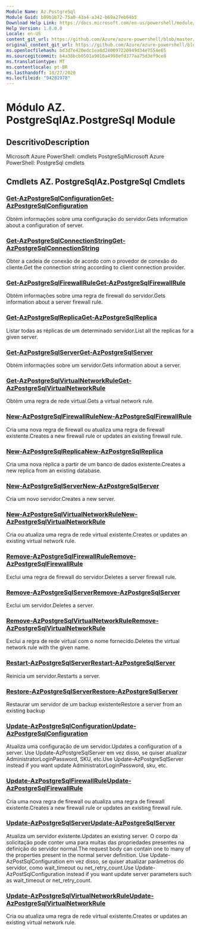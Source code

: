 ```yaml
---
Module Name: Az.PostgreSql
Module Guid: b09b1b72-75a0-43a4-a342-b69a27eb64b5
Download Help Link: https://docs.microsoft.com/en-us/powershell/module/az.postgresql
Help Version: 1.0.0.0
Locale: en-US
content_git_url: https://github.com/Azure/azure-powershell/blob/master/src/PostgreSql/help/Az.PostgreSql.md
original_content_git_url: https://github.com/Azure/azure-powershell/blob/master/src/PostgreSql/help/Az.PostgreSql.md
ms.openlocfilehash: bd3d7e420edc1ea8d240097220949d34e7554e65
ms.sourcegitcommit: b4a38bcb0501a9016a4998efd377aa75d3ef9ce8
ms.translationtype: MT
ms.contentlocale: pt-BR
ms.lasthandoff: 10/27/2020
ms.locfileid: "94281978"
---
```

# <span data-ttu-id="b1520-101">Módulo AZ. PostgreSql</span><span class="sxs-lookup"><span data-stu-id="b1520-101">Az.PostgreSql Module</span></span>
## <span data-ttu-id="b1520-102">Descritivo</span><span class="sxs-lookup"><span data-stu-id="b1520-102">Description</span></span>
<span data-ttu-id="b1520-103">Microsoft Azure PowerShell: cmdlets PostgreSql</span><span class="sxs-lookup"><span data-stu-id="b1520-103">Microsoft Azure PowerShell: PostgreSql cmdlets</span></span>

## <span data-ttu-id="b1520-104">Cmdlets AZ. PostgreSql</span><span class="sxs-lookup"><span data-stu-id="b1520-104">Az.PostgreSql Cmdlets</span></span>
### [<span data-ttu-id="b1520-105">Get-AzPostgreSqlConfiguration</span><span class="sxs-lookup"><span data-stu-id="b1520-105">Get-AzPostgreSqlConfiguration</span></span>](Get-AzPostgreSqlConfiguration.md)
<span data-ttu-id="b1520-106">Obtém informações sobre uma configuração do servidor.</span><span class="sxs-lookup"><span data-stu-id="b1520-106">Gets information about a configuration of server.</span></span>

### [<span data-ttu-id="b1520-107">Get-AzPostgreSqlConnectionString</span><span class="sxs-lookup"><span data-stu-id="b1520-107">Get-AzPostgreSqlConnectionString</span></span>](Get-AzPostgreSqlConnectionString.md)
<span data-ttu-id="b1520-108">Obter a cadeia de conexão de acordo com o provedor de conexão do cliente.</span><span class="sxs-lookup"><span data-stu-id="b1520-108">Get the connection string according to client connection provider.</span></span>

### [<span data-ttu-id="b1520-109">Get-AzPostgreSqlFirewallRule</span><span class="sxs-lookup"><span data-stu-id="b1520-109">Get-AzPostgreSqlFirewallRule</span></span>](Get-AzPostgreSqlFirewallRule.md)
<span data-ttu-id="b1520-110">Obtém informações sobre uma regra de firewall do servidor.</span><span class="sxs-lookup"><span data-stu-id="b1520-110">Gets information about a server firewall rule.</span></span>

### [<span data-ttu-id="b1520-111">Get-AzPostgreSqlReplica</span><span class="sxs-lookup"><span data-stu-id="b1520-111">Get-AzPostgreSqlReplica</span></span>](Get-AzPostgreSqlReplica.md)
<span data-ttu-id="b1520-112">Listar todas as réplicas de um determinado servidor.</span><span class="sxs-lookup"><span data-stu-id="b1520-112">List all the replicas for a given server.</span></span>

### [<span data-ttu-id="b1520-113">Get-AzPostgreSqlServer</span><span class="sxs-lookup"><span data-stu-id="b1520-113">Get-AzPostgreSqlServer</span></span>](Get-AzPostgreSqlServer.md)
<span data-ttu-id="b1520-114">Obtém informações sobre um servidor.</span><span class="sxs-lookup"><span data-stu-id="b1520-114">Gets information about a server.</span></span>

### [<span data-ttu-id="b1520-115">Get-AzPostgreSqlVirtualNetworkRule</span><span class="sxs-lookup"><span data-stu-id="b1520-115">Get-AzPostgreSqlVirtualNetworkRule</span></span>](Get-AzPostgreSqlVirtualNetworkRule.md)
<span data-ttu-id="b1520-116">Obtém uma regra de rede virtual.</span><span class="sxs-lookup"><span data-stu-id="b1520-116">Gets a virtual network rule.</span></span>

### [<span data-ttu-id="b1520-117">New-AzPostgreSqlFirewallRule</span><span class="sxs-lookup"><span data-stu-id="b1520-117">New-AzPostgreSqlFirewallRule</span></span>](New-AzPostgreSqlFirewallRule.md)
<span data-ttu-id="b1520-118">Cria uma nova regra de firewall ou atualiza uma regra de firewall existente.</span><span class="sxs-lookup"><span data-stu-id="b1520-118">Creates a new firewall rule or updates an existing firewall rule.</span></span>

### [<span data-ttu-id="b1520-119">New-AzPostgreSqlReplica</span><span class="sxs-lookup"><span data-stu-id="b1520-119">New-AzPostgreSqlReplica</span></span>](New-AzPostgreSqlReplica.md)
<span data-ttu-id="b1520-120">Cria uma nova réplica a partir de um banco de dados existente.</span><span class="sxs-lookup"><span data-stu-id="b1520-120">Creates a new replica from an existing database.</span></span>

### [<span data-ttu-id="b1520-121">New-AzPostgreSqlServer</span><span class="sxs-lookup"><span data-stu-id="b1520-121">New-AzPostgreSqlServer</span></span>](New-AzPostgreSqlServer.md)
<span data-ttu-id="b1520-122">Cria um novo servidor.</span><span class="sxs-lookup"><span data-stu-id="b1520-122">Creates a new server.</span></span>

### [<span data-ttu-id="b1520-123">New-AzPostgreSqlVirtualNetworkRule</span><span class="sxs-lookup"><span data-stu-id="b1520-123">New-AzPostgreSqlVirtualNetworkRule</span></span>](New-AzPostgreSqlVirtualNetworkRule.md)
<span data-ttu-id="b1520-124">Cria ou atualiza uma regra de rede virtual existente.</span><span class="sxs-lookup"><span data-stu-id="b1520-124">Creates or updates an existing virtual network rule.</span></span>

### [<span data-ttu-id="b1520-125">Remove-AzPostgreSqlFirewallRule</span><span class="sxs-lookup"><span data-stu-id="b1520-125">Remove-AzPostgreSqlFirewallRule</span></span>](Remove-AzPostgreSqlFirewallRule.md)
<span data-ttu-id="b1520-126">Exclui uma regra de firewall do servidor.</span><span class="sxs-lookup"><span data-stu-id="b1520-126">Deletes a server firewall rule.</span></span>

### [<span data-ttu-id="b1520-127">Remove-AzPostgreSqlServer</span><span class="sxs-lookup"><span data-stu-id="b1520-127">Remove-AzPostgreSqlServer</span></span>](Remove-AzPostgreSqlServer.md)
<span data-ttu-id="b1520-128">Exclui um servidor.</span><span class="sxs-lookup"><span data-stu-id="b1520-128">Deletes a server.</span></span>

### [<span data-ttu-id="b1520-129">Remove-AzPostgreSqlVirtualNetworkRule</span><span class="sxs-lookup"><span data-stu-id="b1520-129">Remove-AzPostgreSqlVirtualNetworkRule</span></span>](Remove-AzPostgreSqlVirtualNetworkRule.md)
<span data-ttu-id="b1520-130">Exclui a regra de rede virtual com o nome fornecido.</span><span class="sxs-lookup"><span data-stu-id="b1520-130">Deletes the virtual network rule with the given name.</span></span>

### [<span data-ttu-id="b1520-131">Restart-AzPostgreSqlServer</span><span class="sxs-lookup"><span data-stu-id="b1520-131">Restart-AzPostgreSqlServer</span></span>](Restart-AzPostgreSqlServer.md)
<span data-ttu-id="b1520-132">Reinicia um servidor.</span><span class="sxs-lookup"><span data-stu-id="b1520-132">Restarts a server.</span></span>

### [<span data-ttu-id="b1520-133">Restore-AzPostgreSqlServer</span><span class="sxs-lookup"><span data-stu-id="b1520-133">Restore-AzPostgreSqlServer</span></span>](Restore-AzPostgreSqlServer.md)
<span data-ttu-id="b1520-134">Restaurar um servidor de um backup existente</span><span class="sxs-lookup"><span data-stu-id="b1520-134">Restore a server from an existing backup</span></span>

### [<span data-ttu-id="b1520-135">Update-AzPostgreSqlConfiguration</span><span class="sxs-lookup"><span data-stu-id="b1520-135">Update-AzPostgreSqlConfiguration</span></span>](Update-AzPostgreSqlConfiguration.md)
<span data-ttu-id="b1520-136">Atualiza uma configuração de um servidor.</span><span class="sxs-lookup"><span data-stu-id="b1520-136">Updates a configuration of a server.</span></span>
<span data-ttu-id="b1520-137">Use Update-AzPostgreSqlServer em vez disso, se quiser atualizar AdministratorLoginPassword, SKU, etc.</span><span class="sxs-lookup"><span data-stu-id="b1520-137">Use Update-AzPostgreSqlServer instead if you want update AdministratorLoginPassword, sku, etc.</span></span>

### [<span data-ttu-id="b1520-138">Update-AzPostgreSqlFirewallRule</span><span class="sxs-lookup"><span data-stu-id="b1520-138">Update-AzPostgreSqlFirewallRule</span></span>](Update-AzPostgreSqlFirewallRule.md)
<span data-ttu-id="b1520-139">Cria uma nova regra de firewall ou atualiza uma regra de firewall existente.</span><span class="sxs-lookup"><span data-stu-id="b1520-139">Creates a new firewall rule or updates an existing firewall rule.</span></span>

### [<span data-ttu-id="b1520-140">Update-AzPostgreSqlServer</span><span class="sxs-lookup"><span data-stu-id="b1520-140">Update-AzPostgreSqlServer</span></span>](Update-AzPostgreSqlServer.md)
<span data-ttu-id="b1520-141">Atualiza um servidor existente.</span><span class="sxs-lookup"><span data-stu-id="b1520-141">Updates an existing server.</span></span>
<span data-ttu-id="b1520-142">O corpo da solicitação pode conter uma para muitas das propriedades presentes na definição do servidor normal.</span><span class="sxs-lookup"><span data-stu-id="b1520-142">The request body can contain one to many of the properties present in the normal server definition.</span></span>
<span data-ttu-id="b1520-143">Use Update-AzPostSqlConfiguration em vez disso, se quiser atualizar parâmetros do servidor, como wait_timeout ou net_retry_count.</span><span class="sxs-lookup"><span data-stu-id="b1520-143">Use Update-AzPostSqlConfiguration instead if you want update server parameters such as wait_timeout or net_retry_count.</span></span>

### [<span data-ttu-id="b1520-144">Update-AzPostgreSqlVirtualNetworkRule</span><span class="sxs-lookup"><span data-stu-id="b1520-144">Update-AzPostgreSqlVirtualNetworkRule</span></span>](Update-AzPostgreSqlVirtualNetworkRule.md)
<span data-ttu-id="b1520-145">Cria ou atualiza uma regra de rede virtual existente.</span><span class="sxs-lookup"><span data-stu-id="b1520-145">Creates or updates an existing virtual network rule.</span></span>

